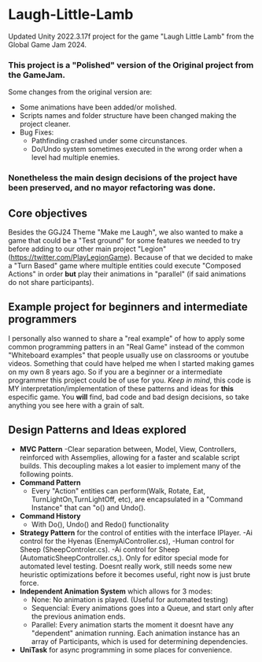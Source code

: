 # Laugh-Little-Lamb

Updated Unity 2022.3.17f project for the game "Laugh Little Lamb" from the Global Game Jam 2024.

### This project is a "Polished" version of the Original project from the GameJam.

Some changes from the original version are:

- Some animations have been added/or molished.
- Scripts names and folder structure have been changed making the project cleaner.
- Bug Fixes:
  - Pathfinding crashed under some circunstances.
  - Do/Undo system sometimes executed in the wrong order when a level had multiple enemies. 

### Nonetheless the main design decisions of the project have been preserved, and no mayor refactoring was done.


## Core objectives

Besides the GGJ24 Theme "Make me Laugh", we also wanted to make a game that could be a "Test ground" for some features we needed to try before adding to our other main project "Legion" (https://twitter.com/PlayLegionGame).
Because of that we decided to make a "Turn Based" game where multiple entities could execute "Composed Actions" in order **but** play their animations in "parallel" (if said animations do not share participants). 

## Example project for beginners and intermediate programmers
I personally also wanned to share a "real example" of how to apply some common programming patters in an "Real Game" instead of the common "Whiteboard examples" that people usually use on classrooms or youtube videos. Something that could have helped me when I started making games on my own 8 years ago.
So if you are a beginner or a intermediate programmer this project could be of use for you. _Keep in mind_, this code is MY interpretation/implementation of these patterns and ideas for **this** especific game. 
You **will** find, bad code and bad design decisions, so take anything you see here with a grain of salt.


## Design Patterns and Ideas explored

- **MVC Pattern**
  -Clear separation between, Model, View, Controllers, reinforced with Assemplies, allowing for a faster and scalable script builds. This decoupling makes a lot easier to implement many of the following points.  
- **Command Pattern**
  - Every "Action" entities can perform(Walk, Rotate, Eat, TurnLightOn,TurnLightOff, etc), are encapsulated in a "Command Instance" that can "o() and Undo().
- **Command History**
  - With Do(), Undo() and Redo() functionality
- **Strategy Pattern** for the control of entities with the interface IPlayer.
  -Ai control for the Hyenas (EnemyAiController.cs),
  -Human control for Sheep (SheepControler.cs).
  -Ai control for Sheep (AutomaticSheepController.cs,). Only for editor special mode for automated level testing. Doesnt really work, still needs some new heuristic optimizations before it becomes useful, right now is just brute force.   
- **Independent Animation System** which allows for 3 modes:
  - None: No animation is played. (Useful for automated testing)
  - Sequencial: Every animations goes into a Queue, and start only after the previous animation ends.
  - Parallel: Every animation starts the moment it doesnt have any "dependent" animation running. Each animation instance has an array of Participants, which is used for determining dependencies.
- **UniTask** for async programming in some places for convenience.

